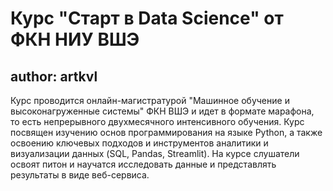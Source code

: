 # Курс "Старт в Data Science" от ФКН НИУ ВШЭ 

## author: artkvl

Курс проводится онлайн-магистратурой "Машинное обучение и высоконагруженные системы" ФКН ВШЭ и идет в формате марафона, то есть непрерывного двухмесячного интенсивного обучения.
Курс посвящен изучению основ программирования на языке Python, а также освоению ключевых подходов и инструментов аналитики и визуализации данных (SQL, Pandas, Streamlit). На курсе слушатели освоят питон и научатся исследовать данные и представлять результаты в виде веб-сервиса.
